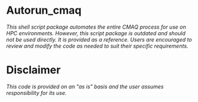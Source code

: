 # Autorun_cmaq
*This shell script package automates the entire CMAQ process for use on HPC environments. However, this script package is outdated and should not be used directly. It is provided as a reference. Users are encouraged to review and modify the code as needed to suit their specific requirements.*

# Disclaimer
*This code is provided on an "as is" basis and the user assumes responsibility for its use.*
